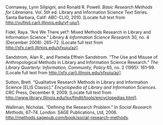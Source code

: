 Connaway, Lynn Silipigni, and Ronald R. Powell. *Basic Research Methods
for Librarians*. Vol. 5th ed. Library and Information Science Text
Series. Santa Barbara, Calif: ABC-CLIO, 2010. [Locate full text from
http://vufind.carli.illinois.edu/vf-uiu/].

Fidel, Raya. “Are We There yet?: Mixed Methods Research in Library and
Information Science.” *Library & Information Science Research* 30, no. 4
(December 2008): 265–72. [Locate full text from
http://sfx.carli.illinois.edu/sfxuiu/az].

Sandstrom, Alan R., and Pamela Effrein Sandstrom. “The Use and Misuse of
Anthropological Methods in Library and Information Science Research.”
*The Library Quarterly: Information, Community, Policy* 65, no. 2
(1995): 161–99. [Locate full text from
http://sfx.carli.illinois.edu/sfxuiu/az].

Sutton, Brett. “Qualitative Research Methods in Library and Information
Science [ELIS Classic].” *Encyclopedia of Library and Information
Sciences*. CRC Press, December 9, 2009. [Locate full text from
http://www.library.illinois.edu/lsx/findit/tools/encyclopedias.html].

Walliman, Nicholas. “Defining the Research Problem.” In *Social Research
Methods*, 67–74. London: SAGE Publications, Ltd, 2006.
http://methods.sagepub.com/book/social-research-methods.

